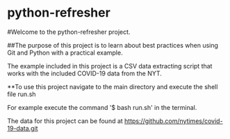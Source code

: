 
# python-refresher

#Welcome to the python-refresher project.

##The purpose of this project is to learn about best practices when using Git and Python with a practical example.

The example included in this project is a CSV data extracting script that works with the included COVID-19 data from the NYT. 

**To use this project navigate to the main directory and execute the shell file run.sh

For example execute the command '$ bash run.sh' in the terminal.

The data for this project can be found at https://github.com/nytimes/covid-19-data.git
